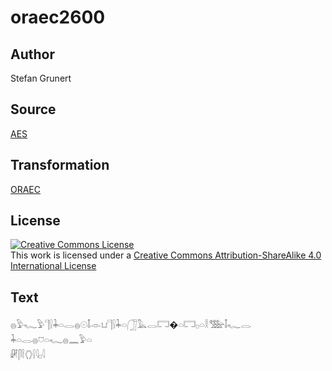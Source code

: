 # oraec2600

## Author

Stefan Grunert

## Source

[AES](https://github.com/simondschweitzer/aes)

## Transformation

[ORAEC](https://oraec.github.io/)

## License

<a rel="license" href="http://creativecommons.org/licenses/by-sa/4.0/"><img alt="Creative Commons License" style="border-width:0" src="https://i.creativecommons.org/l/by-sa/4.0/88x31.png" /></a><br />This work is licensed under a <a rel="license" href="http://creativecommons.org/licenses/by-sa/4.0/">Creative Commons Attribution-ShareAlike 4.0 International License</a>

## Text

𓐍𓅱𓆑𓅱𓊹𓍛𓇓𓏏𓂋𓐍𓇳𓄤𓁹𓂓𓊹𓍛𓇓𓏏𓃂𓅓𓂋𓉐�𓏏𓉐𓊪𓏏𓎛𓅢𓄤𓆑𓂋<br>
𓇓𓏏𓂋𓐍𓈞𓏏𓆑𓐍𓈖𓅱𓏏<br>
𓏞𓋴𓌉𓂘𓍛𓇋𓊪𓇋<br>
